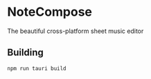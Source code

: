 # NoteCompose
The beautiful cross-platform sheet music editor

## Building
```sh
npm run tauri build
```
